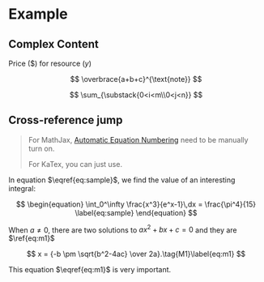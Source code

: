 # Example

## Complex Content

Price (\$) for resource ($y$)

$$
\overbrace{a+b+c}^{\text{note}}
$$

$$
\sum_{\substack{0<i<m\\0<j<n}}
$$

## Cross-reference jump

>For MathJax, [Automatic Equation Numbering](https://docs.mathjax.org/en/latest/input/tex/eqnumbers.html) need to be manually turn on.
>
> For KaTex, you can just use.

In equation $\eqref{eq:sample}$, we find the value of an interesting integral:

$$
\begin{equation}
  \int_0^\infty \frac{x^3}{e^x-1}\,dx = \frac{\pi^4}{15}
  \label{eq:sample}
\end{equation}
$$

When $a \ne 0$, there are two solutions to $ax^2 + bx + c = 0$ and they are $\ref{eq:m1}$

$$
x = {-b \pm \sqrt{b^2-4ac} \over 2a}.\tag{M1}\label{eq:m1}
$$

This equation $\eqref{eq:m1}$ is very important.

